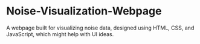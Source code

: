 # Noise-Visualization-Webpage
A webpage built for visualizing noise data, designed using HTML, CSS, and JavaScript, which might help with UI ideas.

